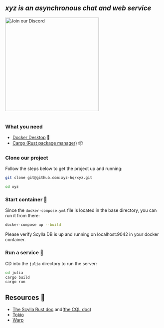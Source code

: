 ## _xyz is an asynchronous chat and web service_
<a href="https://discord.gg/gt8VTZfn6h" target="_blank">
    <img src="https://img.shields.io/badge/Discord-7289DA?style=for-the-badge&logo=discord" alt="Join our Discord" width="300"/>
</a>
<br />
<br />

### What you need 
- [Docker Desktop](https://www.docker.com/products/docker-desktop) 🐳
- [Cargo (Rust package manager)](https://rust-lang.org/tools/install) 📦

### Clone our project 
Follow the steps below to get the project up and running:
```bash
git clone git@github.com:xyz-hq/xyz.git

cd xyz
```
### Start container 🐳
Since the `docker-compose.yml` file is located in the base directory, you can run it from there:
```bash
docker-compose up --build
```
Please verify Scylla DB is up and running on localhost:9042 in your docker container.

### Run a service  🚀
CD into the `julia` directory to run the server:

```bash
cd julia
cargo build
cargo run
```

## Resources 📖
- [The Scylla Rust doc](https://rust-driver.docs.scylladb.com/stable/queries/result.html).and([the CQL doc](https://cassandra.apache.org/doc/latest/cassandra/cql/index.html))
- [Tokio](https://github.com/tokio-rs/tokio#readme)
- [Warp](https://github.com/seanmonstar/warp)


